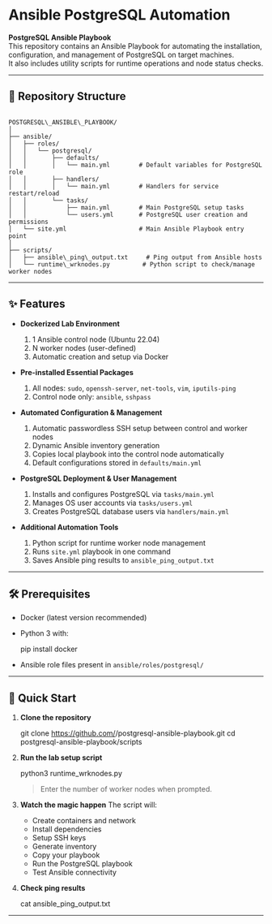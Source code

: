 
# Ansible PostgreSQL Automation

**PostgreSQL Ansible Playbook**  
This repository contains an Ansible Playbook for automating the installation, configuration, and management of PostgreSQL on target machines.  
It also includes utility scripts for runtime operations and node status checks.

---

## 📂 Repository Structure
```

POSTGRESQL\_ANSIBLE\_PLAYBOOK/
│
├── ansible/
│   ├── roles/
│   │   └── postgresql/
│   │       ├── defaults/
│   │       │   └── main.yml        # Default variables for PostgreSQL role
│   │       ├── handlers/
│   │       │   └── main.yml        # Handlers for service restart/reload
│   │       └── tasks/
│   │           ├── main.yml        # Main PostgreSQL setup tasks
│   │           └── users.yml       # PostgreSQL user creation and permissions
│   └── site.yml                    # Main Ansible Playbook entry point
│
├── scripts/
│   ├── ansible\_ping\_output.txt     # Ping output from Ansible hosts
│   └── runtime\_wrknodes.py         # Python script to check/manage worker nodes

````

---

## ✨ Features

- **Dockerized Lab Environment**
  1. 1 Ansible control node (Ubuntu 22.04)
  2. N worker nodes (user-defined)
  3. Automatic creation and setup via Docker

- **Pre-installed Essential Packages**
  1. All nodes: `sudo`, `openssh-server`, `net-tools`, `vim`, `iputils-ping`
  2. Control node only: `ansible`, `sshpass`

- **Automated Configuration & Management**
  1. Automatic passwordless SSH setup between control and worker nodes
  2. Dynamic Ansible inventory generation
  3. Copies local playbook into the control node automatically
  4. Default configurations stored in `defaults/main.yml`

- **PostgreSQL Deployment & User Management**
  1. Installs and configures PostgreSQL via `tasks/main.yml`
  2. Manages OS user accounts via `tasks/users.yml`
  3. Creates PostgreSQL database users via `handlers/main.yml`

- **Additional Automation Tools**
  1. Python script for runtime worker node management
  2. Runs `site.yml` playbook in one command
  3. Saves Ansible ping results to `ansible_ping_output.txt`

---

## 🛠 Prerequisites

- Docker (latest version recommended)
- Python 3 with:
  
  pip install docker

* Ansible role files present in `ansible/roles/postgresql/`

---

## 🚀 Quick Start

1. **Clone the repository**

   git clone https://github.com/<your-username>/postgresql-ansible-playbook.git
   cd postgresql-ansible-playbook/scripts
   

2. **Run the lab setup script**

   python3 runtime_wrknodes.py

   > Enter the number of worker nodes when prompted.

3. **Watch the magic happen**
   The script will:

   * Create containers and network
   * Install dependencies
   * Setup SSH keys
   * Generate inventory
   * Copy your playbook
   * Run the PostgreSQL playbook
   * Test Ansible connectivity

4. **Check ping results**

   cat ansible_ping_output.txt

---


